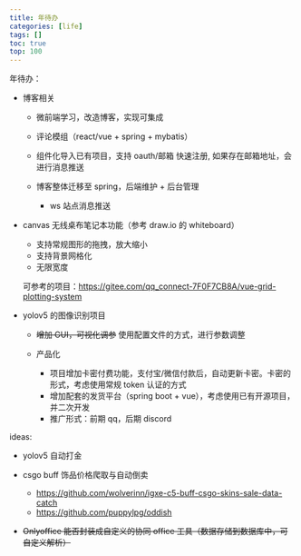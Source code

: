 ```yaml
---
title: 年待办
categories: [life]
tags: []
toc: true
top: 100
---
```


年待办：

- 博客相关

  - 微前端学习，改造博客，实现可集成
  - 评论模组（react/vue + spring + mybatis）
  - 组件化导入已有项目，支持 oauth/邮箱 快速注册, 如果存在邮箱地址，会进行消息推送
  - 博客整体迁移至 spring，后端维护 + 后台管理

    - ws 站点消息推送

- canvas 无线桌布笔记本功能（参考 draw.io 的 whiteboard）

  - 支持常规图形的拖拽，放大缩小
  - 支持背景网格化
  - 无限宽度

  可参考的项目：https://gitee.com/qq_connect-7F0F7CB8A/vue-grid-plotting-system

- yolov5 的图像识别项目

  - <del>增加 GUI，可视化调参</del> 使用配置文件的方式，进行参数调整

  - 产品化

    - 项目增加卡密付费功能，支付宝/微信付款后，自动更新卡密。卡密的形式，考虑使用常规 token 认证的方式
    - 增加配套的发货平台（spring boot + vue），考虑使用已有开源项目，并二次开发
    - 推广形式：前期 qq，后期 discord

ideas:

- yolov5 自动打金
- csgo buff 饰品价格爬取与自动倒卖

  - https://github.com/wolverinn/igxe-c5-buff-csgo-skins-sale-data-catch
  - https://github.com/puppylpg/oddish

- <del>Onlyoffice 能否封装成自定义的协同 office 工具（数据存储到数据库中，可自定义解析）</del>
